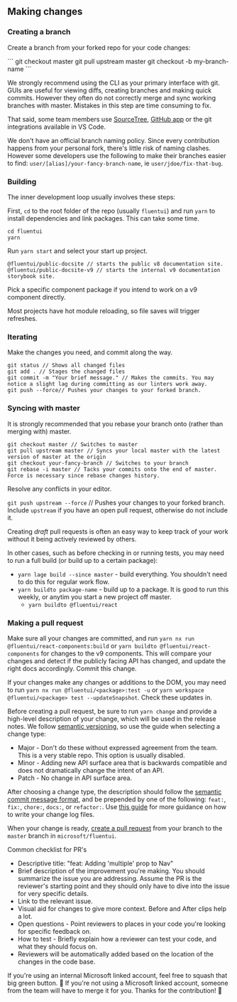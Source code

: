 ## Making changes

### Creating a branch

Create a branch from your forked repo for your code changes:

\```
git checkout master
git pull upstream master
git checkout -b my-branch-name
\```

We strongly recommend using the CLI as your primary interface with git. GUIs are useful for viewing diffs, creating branches and making quick commits. However they often do not correctly merge and sync working branches with master. Mistakes in this step are time consuming to fix.

That said, some team members use [SourceTree](https://www.sourcetreeapp.com/), [GitHub app](https://desktop.github.com/) or the git integrations available in VS Code.

We don't have an official branch naming policy. Since every contribution happens from your personal fork, there's little risk of naming clashes. However some developers use the following to make their branches easier to find: `user/[alias]/your-fancy-branch-name`, ie `user/jdoe/fix-that-bug`.

### Building

The inner development loop usually involves these steps:

First, `cd` to the root folder of the repo (usually `fluentui`) and run `yarn` to install dependencies and link packages. This can take some time.

```
cd fluentui
yarn
```

Run `yarn start` and select your start up project.

```
@fluentui/public-docsite // starts the public v8 documentation site.
@fluentui/public-docsite-v9 // starts the internal v9 documentation storybook site.
```

Pick a specific component package if you intend to work on a v9 component directly.

Most projects have hot module reloading, so file saves will trigger refreshes.

### Iterating

Make the changes you need, and commit along the way.

```
git status // Shows all changed files
git add . // Stages the changed files
git commit -m "Your brief message." // Makes the commits. You may notice a slight lag during committing as our linters work away.
git push --force// Pushes your changes to your forked branch.
```

### Syncing with master

It is strongly recommended that you rebase your branch onto (rather than merging with) master.

```
git checkout master // Switches to master
git pull upstream master // Syncs your local master with the latest version of master at the origin
git checkout your-fancy-branch // Switches to your branch
git rebase -i master // Tacks your commits onto the end of master. Force is necessary since rebase changes history.
```

Resolve any conflicts in your editor.

`git push upstream --force` // Pushes your changes to your forked branch. Include `upstream` if you have an open pull request, otherwise do not include it.

Creating _draft_ pull requests is often an easy way to keep track of your work without it being actively reviewed by others.

In other cases, such as before checking in or running tests, you may need to run a full build (or build up to a certain package):

- `yarn lage build --since master` - build everything. You shouldn't need to do this for regular work flow.
- `yarn buildto package-name` - build up to a package. It is good to run this weekly, or anytim you start a new project off master.
  - `yarn buildto @fluentui/react`

### Making a pull request

Make sure all your changes are committed, and run `yarn nx run @fluentui/react-components:build` or `yarn buildto @fluentui/react-components` for changes to the v9 components. This will compare your changes and detect if the publicly facing API has changed, and update the right docs accordingly. Commit this change.

If your changes make any changes or additions to the DOM, you may need to run `yarn nx run @fluentui/<package>:test -u` or `yarn workspace @fluentui/<package> test --updateSnapshot`. Check these updates in.

Before creating a pull request, be sure to run `yarn change` and provide a high-level description of your change, which will be used in the release notes. We follow [semantic versioning](https://semver.org/), so use the guide when selecting a change type:

- Major - Don't do these without expressed agreement from the team. This is a very stable repo. This option is usually disabled.
- Minor - Adding new API surface area that is backwards compatible and does not dramatically change the intent of an API.
- Patch - No change in API surface area.

After choosing a change type, the description should follow the [semantic commit message format](https://gist.github.com/joshbuchea/6f47e86d2510bce28f8e7f42ae84c716), and be prepended by one of the following: `feat:`, `fix:`, `chore:`, `docs:`, or `refactor:`. Use [this guide](https://www.conventionalcommits.org/en/v1.0.0/#summary) for more guidance on how to write your change log files.

When your change is ready, [create a pull request](https://github.com/microsoft/fluentui/pulls) from your branch to the `master` branch in `microsoft/fluentui`.

Common checklist for PR's

- Descriptive title: "feat: Adding 'multiple' prop to Nav"
- Brief description of the improvement you're making. You should summarize the issue you are addressing. Assume the PR is the reviewer's starting point and they should only have to dive into the issue for very specific details.
- Link to the relevant issue.
- Visual aid for changes to give more context. Before and After clips help a lot.
- Open questions - Point reviewers to places in your code you're looking for specific feedback on.
- How to test - Briefly explain how a reviewer can test your code, and what they should focus on.
- Reviewers will be automatically added based on the location of the changes in the code base.

If you're using an internal Microsoft linked account, feel free to squash that big green button. 🎉
If you're not using a Microsoft linked account, someone from the team will have to merge it for you. Thanks for the contribution! 🙏
